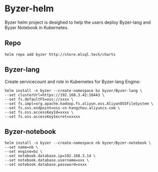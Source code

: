 # Byzer-helm

Byzer helm project is desighed to help the users deploy Byzer-lang  and Byzer Notebook in Kubernetes.

## Repo

```
helm repo add byzer http://store.mlsql.tech/charts
```

## Byzer-lang

Create servicecount and role in Kubernetes for Byzer-lang Engine:

```shell
helm install -n byzer --create-namespace bz byzer/Byzer-lang \
--set clusterUrl=https://192.168.3.42:16443 \
--set fs.defaultFS=oss://xxxx \
--set fs.impl=org.apache.hadoop.fs.aliyun.oss.AliyunOSSFileSystem \
--set fs.oss.endpoint=oss-cn-hangzhou.aliyuncs.com \
--set fs.oss.accessKeyId=xxxx \
--set fs.oss.accessKeySecret=xxxxx
```


## Byzer-notebook

```
helm install -n byzer --create-namespace nb byzer/Byzer-notebook \
--set name=nb \
--set engine=bz \
--set notebook.database.ip=192.168.3.14 \
--set notebook.database.username=xxx \
--set notebook.database.password=xxxx
```
